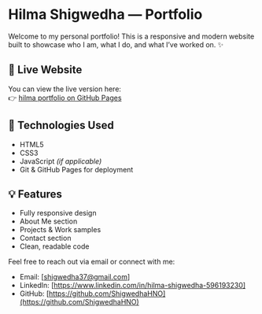 # Hilma Shigwedha — Portfolio

Welcome to my personal portfolio! This is a responsive and modern website built to showcase who I am, what I do, and what I’ve worked on. ✨

## 🔗 Live Website

You can view the live version here:  
👉 [hilma portfolio on GitHub Pages](https://shigwedhahno.github.io/Hilma-Portfolio/)

## 🧩 Technologies Used

- HTML5  
- CSS3  
- JavaScript *(if applicable)*  
- Git & GitHub Pages for deployment

## 💡 Features

- Fully responsive design  
- About Me section  
- Projects & Work samples  
- Contact section  
- Clean, readable code

Feel free to reach out via email or connect with me:

- Email: [shigwedha37@gmail.com]  
- LinkedIn: [https://www.linkedin.com/in/hilma-shigwedha-596193230]  
- GitHub: [https://github.com/ShigwedhaHNO](https://github.com/ShigwedhaHNO)

